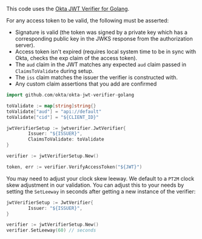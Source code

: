 This code uses the [Okta JWT Verifier for Golang](https://github.com/okta/okta-jwt-verifier-golang).


For any access token to be valid, the following must be asserted:

- Signature is valid (the token was signed by a private key which has a corresponding public key in the JWKS response from the authorization server).
- Access token isn't expired (requires local system time to be in sync with Okta, checks the exp claim of the access token).
- The `aud` claim in the JWT matches any expected `aud` claim passed in `ClaimsToValidate` during setup.
- The `iss` claim matches the issuer the verifier is constructed with.
- Any custom claim assertions that you add are confirmed


```go
import github.com/okta/okta-jwt-verifier-golang

toValidate := map[string]string{}
toValidate["aud"] = "api://default"
toValidate["cid"] = "${CLIENT_ID}"

jwtVerifierSetup := jwtverifier.JwtVerifier{
        Issuer: "${ISSUER}",
        ClaimsToValidate: toValidate
}

verifier := jwtVerifierSetup.New()

token, err := verifier.VerifyAccessToken("${JWT}")
```

You may need to adjust your clock skew leeway. We default to a `PT2M` clock skew adjustment in our validation. You can adjust this to your needs by setting the `SetLeeway` in seconds after getting a new instance of the verifier:

```go
jwtVerifierSetup := JwtVerifier{
        Issuer: "${ISSUER}",
}

verifier := jwtVerifierSetup.New()
verifier.SetLeeway(60) // seconds
```
